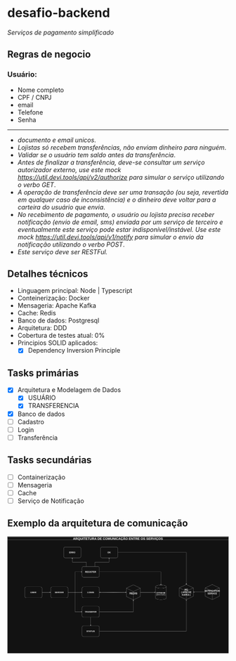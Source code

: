 # desafio-backend

_Serviços de pagamento simplificado_

## Regras de negocio

### Usuário:

- Nome completo
- CPF / CNPJ
- email
- Telefone
- Senha

---

- _documento e email unicos_.
- _Lojistas só recebem transferências, não enviam dinheiro para ninguém_.
- _Validar se o usuário tem saldo antes da transferência_.
- _Antes de finalizar a transferência, deve-se consultar um serviço autorizador externo, use este mock https://util.devi.tools/api/v2/authorize para simular o serviço utilizando o verbo GET_.
- _A operação de transferência deve ser uma transação (ou seja, revertida em qualquer caso de inconsistência) e o dinheiro deve voltar para a carteira do usuário que envia_.
- _No recebimento de pagamento, o usuário ou lojista precisa receber notificação (envio de email, sms) enviada por um serviço de terceiro e eventualmente este serviço pode estar indisponível/instável. Use este mock https://util.devi.tools/api/v1/notify para simular o envio da notificação utilizando o verbo POST_.
- _Este serviço deve ser RESTFul._

## Detalhes técnicos

- Linguagem principal: Node | Typescript
- Conteinerização: Docker
- Mensageria: Apache Kafka
- Cache: Redis
- Banco de dados: Postgresql
- Arquitetura: DDD
- Cobertura de testes atual: 0%
- Principios SOLID aplicados:
  - [x] Dependency Inversion Principle

## Tasks primárias

- [X] Arquitetura e Modelagem de Dados
  - [X] USUÁRIO
  - [x] TRANSFERENCIA
- [X] Banco de dados
- [ ] Cadastro
- [ ] Login
- [ ] Transferência

## Tasks secundárias

- [ ] Containerização
- [ ] Mensageria
- [ ] Cache
- [ ] Serviço de Notificação

## Exemplo da arquitetura de comunicação
![](https://github.com/c1r5/desafio-backend/blob/main/images/backend-challenge.drawio.png?raw=true)
